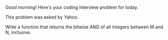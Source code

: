 Good morning! Here's your coding interview problem for today.

This problem was asked by Yahoo.

Write a function that returns the bitwise AND of all integers between M and N,
inclusive.


